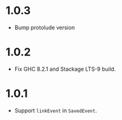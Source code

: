 1.0.3
=====
* Bump protolude version


1.0.2
=====
* Fix GHC 8.2.1 and Stackage LTS-9 build.

1.0.1
=====

* Support `linkEvent` in `SavedEvent`.
